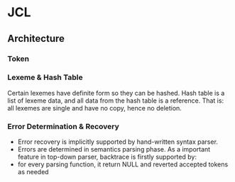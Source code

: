 # JCL

## Architecture

### Token

### Lexeme & Hash Table
Certain lexemes have definite form so they can be hashed.
Hash table is a list of lexeme data, and all data from the hash table is a reference.
That is: all lexemes are single and have no copy, hence no deletion.

### Error Determination & Recovery
* Error recovery is implicitly supported by hand-written syntax parser.
* Errors are determined in semantics parsing phase.
As a important feature in top-down parser, backtrace is firstly supported by:
* for every parsing function, it return NULL and reverted accepted tokens as needed
